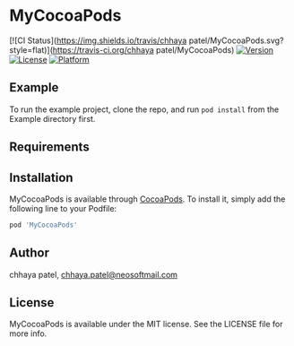 # MyCocoaPods

[![CI Status](https://img.shields.io/travis/chhaya patel/MyCocoaPods.svg?style=flat)](https://travis-ci.org/chhaya patel/MyCocoaPods)
[![Version](https://img.shields.io/cocoapods/v/MyCocoaPods.svg?style=flat)](https://cocoapods.org/pods/MyCocoaPods)
[![License](https://img.shields.io/cocoapods/l/MyCocoaPods.svg?style=flat)](https://cocoapods.org/pods/MyCocoaPods)
[![Platform](https://img.shields.io/cocoapods/p/MyCocoaPods.svg?style=flat)](https://cocoapods.org/pods/MyCocoaPods)

## Example

To run the example project, clone the repo, and run `pod install` from the Example directory first.

## Requirements

## Installation

MyCocoaPods is available through [CocoaPods](https://cocoapods.org). To install
it, simply add the following line to your Podfile:

```ruby
pod 'MyCocoaPods'
```

## Author

chhaya patel, chhaya.patel@neosoftmail.com

## License

MyCocoaPods is available under the MIT license. See the LICENSE file for more info.
